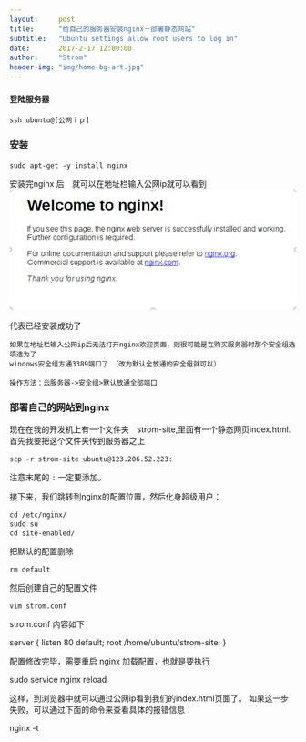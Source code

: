 ```yaml
---
layout:     post
title:      "给自己的服务器安装nginx－部署静态网站"
subtitle:   "Ubuntu settings allow root users to log in"
date:       2017-2-17 12:00:00
author:     "Strom"
header-img: "img/home-bg-art.jpg"
---
```


#### 登陆服务器

```
ssh ubuntu@[公网ｉｐ]

```

### 安装

```
sudo apt-get -y install nginx

```
安装完nginx 后　就可以在地址栏输入公网ip就可以看到
![nginx](../img/nginx.png)

代表已经安装成功了　

```
如果在地址栏输入公网ip后无法打开nginx欢迎页面，则很可能是在购买服务器时那个安全组选项选为了
windows安全组方通3389端口了　（改为默认全放通的安全组就可以）

操作方法：云服务器->安全组>默认放通全部端口

```

### 部署自己的网站到nginx

现在在我的开发机上有一个文件夹　strom-site,里面有一个静态网页index.html.
首先我要把这个文件夹传到服务器之上
```
scp -r strom-site ubuntu@123.206.52.223:

```
注意末尾的 <code>:</code> 一定要添加。

接下来，我们跳转到nginx的配置位置，然后化身超级用户：

```
cd /etc/nginx/
sudo su
cd site-enabled/

```
把默认的配置删除
```
rm default

```
然后创建自己的配置文件

```
vim strom.conf

```

strom.conf 内容如下

server {
  listen 80 default;
  root /home/ubuntu/strom-site;
}

配置修改完毕，需要重启 nginx 加载配置，也就是要执行

sudo service nginx reload

这样，到浏览器中就可以通过公网ip看到我们的index.html页面了。
如果这一步失败，可以通过下面的命令来查看具体的报错信息：

nginx -t
